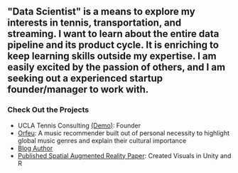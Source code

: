 ## "Data Scientist" is a means to explore my interests in tennis, transportation, and streaming. I want to learn about the entire data pipeline and its product cycle. It is enriching to keep learning skills outside my expertise. I am easily excited by the passion of others, and I am seeking out a experienced startup founder/manager to work with.

### Check Out the Projects

- UCLA Tennis Consulting [(Demo)](https://match-viewing-dashboard.web.app/matches/jTxagRXzjjQRzdHPGvy0): Founder
- [Orfeu](https://jerryshi042003.github.io/orfeu): A music recommender built out of personal necessity to highlight global music genres and explain their cultural importance  
- [Blog Author](https://www.jerryhshi.com)
- [Published Spatial Augmented Reality Paper](https://www.microsoft.com/en-us/research/uploads/prod/2023/11/Reality-Distortion-Room-ISMAR-23.pdf): Created Visuals in Unity and R
